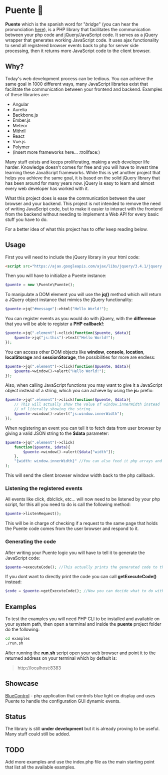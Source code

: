 # Puente :bridge_at_night:

**Puente** which is the spanish word for "*bridge*" (you can hear the
pronunciation [here](https://www.howtopronounce.com/spanish/puente/)), is a
PHP library that facilitates the communication between your php code and
jQuery/JavaScript code. It serves as a jQuery wrapper that generates working
JavaScript code. It uses ajax functionality to send all registered browser
events back to php for server side processing, then it returns more JavaScript
code to the client browser.

## Why?

Today's web development process can be tedious. You can achieve the same goal
in 1000 different ways, many JavaScript libraries exist that facilitate the
communication between your frontend and backend. Examples of these libraries
are:

* Angular
* Aurelia
* Backbone.js
* Ember.js
* Meteor
* Mithril
* React
* Vue.js
* Polymer
* (insert more frameworks here... :trollface:)

Many stuff exists and keeps proliferating, making a web developer life harder.
Knowledge doesn't comes for free and you will have to invest time learning these
JavaScript frameworks. While this is yet another project that helps you achieve
the same goal, it is based on the solid jQuery library that has been around for
many years now. jQuery is easy to learn and almost every web developer has
worked with it.

What this project does is ease the communication between the user browser
and your backend. This project is not intended to remove the need of writing
JavaScript code, but to make it easier to interact with the frontend from the
backend without needing to implement a Web API for every basic stuff you have
to do.

For a better idea of what this project has to offer keep reading below.

## Usage

First you will need to include the jQuery library in your html code:

```html
<script src="https://ajax.googleapis.com/ajax/libs/jquery/3.4.1/jquery.min.js"></script>
```

Then you will have to initialize a Puente instance:

```php
$puente = new \Puente\Puente();
```

To manipulate a DOM element you will use the **jq()** method which will return
a JQuery object instance that mimics the jQuery functionality:

```php
$puente->jq("#message")->html("Hello World!");
```

You can register events as you would do with jQuery, with the **difference** that
you will be able to register a **PHP callback!**:

```php
$puente->jq(".element")->click(function($puente, $data){
    $puente->jq("js:this")->text("Hello World!");
});
```

You can access other DOM objects like **window**, **console**, **location**,
**localStorage** and **sessionStorage**, the possibilities for more are
endless:

```php
$puente->jq(".element")->click(function($puente, $data){
    $puente->window()->alert("Hello World!");
});
```

Also, when calling JavaScript functions you may want to give it a JavaScript
object instead of a string, which you can achieve by using the **js:** prefix:

```php
$puente->jq(".element")->click(function($puente, $data){
    // This will actually show the value of window.innerWidth instead
    // of literally showing the string.
    $puente->window()->alert("js:window.innerWidth");
});
```

When registering an event you can tell it to fetch data from user browser by
giving a valid JSON string to the **$data** parameter:

```php
$puente->jq(".element")->click(
    function($puente, $data){
        $puente->window()->alert($data["width"]);
    },
    "{width: window.innerWidth}" //You can also feed it php arrays and objects.
);
```

This will send the client browser window width back to the php callback.

### Listening the registered events

All events like click, dblclick, etc... will now need to be listened by your
php script, for this all you need to do is call the following method:

```php
$puente->listenRequest();
```

This will be in charge of checking if a request to the same page that holds
the Puente code comes from the user browser and respond to it.

### Generating the code

After writing your Puente logic you will have to tell it to generate the
JavaScript code:

```php
$puente->executeCode(); //This actually prints the generated code to the document
```

If you dont want to directly print the code you can call
**getExecuteCode()** instead:

```php
$code = $puente->getExecuteCode(); //Now you can decide what to do with it
```

## Examples

To test the examples you will need PHP CLI to be installed and available on
your system path, then open a terminal and inside the **puente** project folder
do the following:

```sh
cd examples
./run.sh
```

After running the **run.sh** script open your web browser and point
it to the returned address on your terminal which by default is:

> http://localhost:8383

## Showcase

[BlueControl](https://github.com/jgmdev/bluecontrol) - php application that
controls blue light on display and uses Puente to handle the configuration
GUI dynamic events.

## Status

The library is still **under development** but it is already proving to be
useful. Many stuff could still be added.

## TODO

Add more examples and use the index.php file as the main starting
point that list all the available examples.
